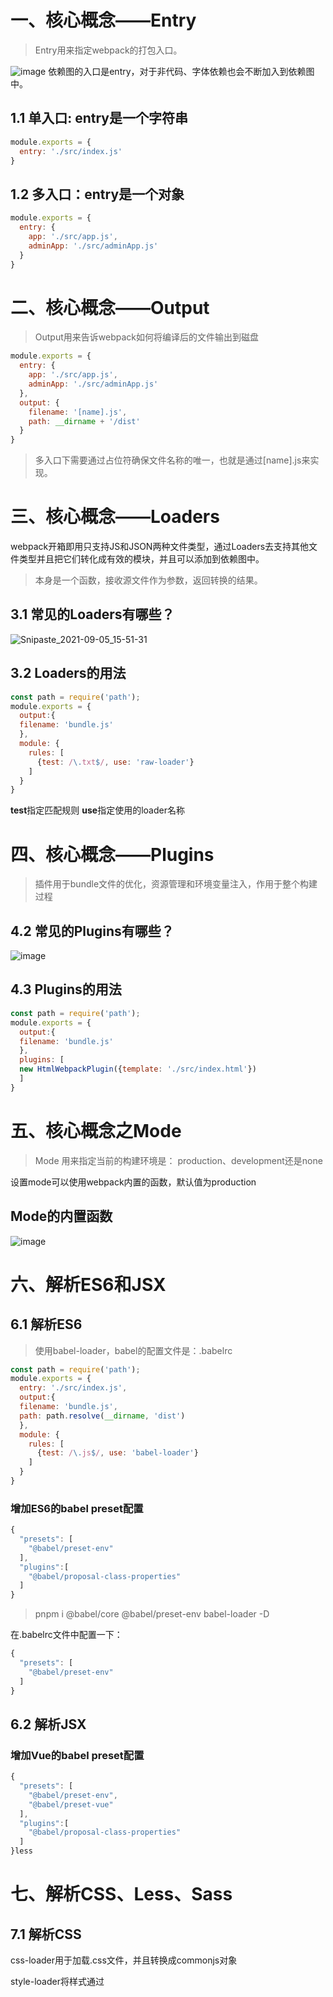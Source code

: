 # 一、核心概念——Entry
> Entry用来指定webpack的打包入口。


![image](https://user-images.githubusercontent.com/72426886/132118607-c71c63e9-11d7-403e-b8da-365de1c75490.png)
依赖图的入口是entry，对于非代码、字体依赖也会不断加入到依赖图中。
## 1.1 单入口: entry是一个字符串
```js
module.exports = {
  entry: './src/index.js'
}
```
## 1.2 多入口：entry是一个对象
```js
module.exports = {
  entry: {
    app: './src/app.js',
    adminApp: './src/adminApp.js'
  }
}
```
# 二、核心概念——Output
> Output用来告诉webpack如何将编译后的文件输出到磁盘
```js
module.exports = {
  entry: {
    app: './src/app.js',
    adminApp: './src/adminApp.js'
  },
  output: {
    filename: '[name].js',
    path: __dirname + '/dist'
  }
}
```
> 多入口下需要通过占位符确保文件名称的唯一，也就是通过[name].js来实现。

# 三、核心概念——Loaders
webpack开箱即用只支持JS和JSON两种文件类型，通过Loaders去支持其他文件类型并且把它们转化成有效的模块，并且可以添加到依赖图中。
> 本身是一个函数，接收源文件作为参数，返回转换的结果。

## 3.1 常见的Loaders有哪些？
![Snipaste_2021-09-05_15-51-31](https://user-images.githubusercontent.com/72426886/132119841-468a3f6d-053f-4fe6-8934-66978cc15c84.jpg)

## 3.2 Loaders的用法
```js
const path = require('path');
module.exports = {
  output:{
  filename: 'bundle.js'
  },
  module: {
    rules: [
      {test: /\.txt$/, use: 'raw-loader'}
    ]
  }
}
```
**test**指定匹配规则
**use**指定使用的loader名称
# 四、核心概念——Plugins
> 插件用于bundle文件的优化，资源管理和环境变量注入，作用于整个构建过程

## 4.2 常见的Plugins有哪些？
![image](https://user-images.githubusercontent.com/72426886/132120004-fb6c9af0-6e01-48bc-9a3b-9b5f47bbf2aa.png)

## 4.3 Plugins的用法
```js
const path = require('path');
module.exports = {
  output:{
  filename: 'bundle.js'
  },
  plugins: [
  new HtmlWebpackPlugin({template: './src/index.html'})
  ]
}
```
# 五、核心概念之Mode
> Mode 用来指定当前的构建环境是： production、development还是none

设置mode可以使用webpack内置的函数，默认值为production

## Mode的内置函数
![image](https://user-images.githubusercontent.com/72426886/132120170-6de71d7d-8842-4319-a6ef-7189bd99007d.png)

# 六、解析ES6和JSX
## 6.1 解析ES6
> 使用babel-loader，babel的配置文件是：.babelrc

```js
const path = require('path');
module.exports = {
  entry: './src/index.js',
  output:{
  filename: 'bundle.js',
  path: path.resolve(__dirname, 'dist')
  },
  module: {
    rules: [
      {test: /\.js$/, use: 'babel-loader'}
    ]
  }
}
```
### 增加ES6的babel preset配置
```js
{
  "presets": [
    "@babel/preset-env"
  ],
  "plugins":[
    "@babel/proposal-class-properties"
  ]
}
```
>  pnpm i @babel/core @babel/preset-env babel-loader -D

在.babelrc文件中配置一下：
```js
{
  "presets": [
    "@babel/preset-env"
  ]
}
```
## 6.2 解析JSX
### 增加Vue的babel preset配置
```js
{
  "presets": [
    "@babel/preset-env",
    "@babel/preset-vue"
  ],
  "plugins":[
    "@babel/proposal-class-properties"
  ]
}less
```
# 七、解析CSS、Less、Sass
## 7.1 解析CSS
css-loader用于加载.css文件，并且转换成commonjs对象

style-loader将样式通过<style>标签插入到head中。
  
```js
const path = require('path');
module.exports = {
  entry: './src/index.js',
  output:{
  filename: 'bundle.js',
  path: path.resolve(__dirname, 'dist')
  },
  module: {
    rules: [
      {test: /\.css$/, use: 'style-loader','css-loader'}
    ]
  }
}
```
 > 注意，style-loader要写在css-loader之前。
## 7.2 解析Less
  less-loader用于将less转换成css
  > less-loader要写在css-loader之后
```js
const path = require('path');
module.exports = {
  entry: './src/index.js',
  output:{
  filename: 'bundle.js',
  path: path.resolve(__dirname, 'dist')
  },
  module: {
    rules: [
      {test: /\.less$/,
       use: ['style-loader',          'css-loader',
       'less-loader'
       ]
       } ]
  }
}
```
## 八、解析图片和字体
### 8.1 解析图片
> file-loader用于处理图片
```js
const path = require('path');
module.exports = {
  entry: './src/index.js',
  output:{
  filename: 'bundle.js',
  path: path.resolve(__dirname, 'dist')
  },
  module: {
    rules: [
      {test: /\.(png|svg|jpg|gif)$/, use: 'style-loader'
      }
    ]
  }
}
```
### 8.2 解析字体

> file-loader也可用于处理字体

```js
const path = require('path');
module.exports = {
  entry: './src/index.js',
  output:{
  filename: 'bundle.js',
  path: path.resolve(__dirname, 'dist')
  },
  module: {
    rules: [
      {test: /\.(woff|woff2|eot|ttf|otf)$/, use: 'style-loader'
      }
    ]
  }
}
```
> 使用url-loader 也可以处理图片和字体，也可以设置较小资源自动base64

```js
const path = require('path');
module.exports = {
  entry: './src/index.js',
  output:{
  filename: 'bundle.js',
  path: path.resolve(__dirname, 'dist')
  },
  module: {
    rules: [
      {test: /\.(png|svg|jpg|gif)$/, use: [{
        loader: 'url-loader',
        options:{
          limit: 10240// 单位是字节，图片资源小于10KB，打包自动base64
        }
      }]
      }
    ]
  }
}
```
